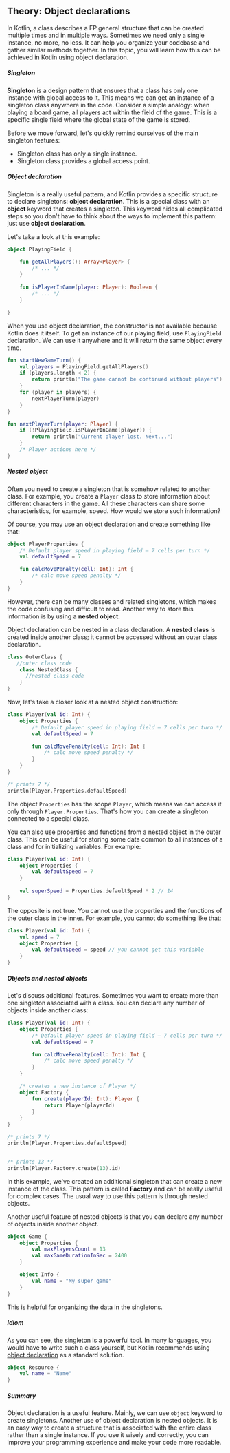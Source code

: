 ## Theory: Object declarations

In Kotlin, a class describes a FP.general structure that can be created multiple times and in multiple ways. Sometimes we need only a single instance, no more, no less. It can help you organize your codebase and gather similar methods together. In this topic, you will learn how this can be achieved in Kotlin using object declaration.

##### Singleton

**Singleton** is a design pattern that ensures that a class has only one instance with global access to it. This means we can get an instance of a singleton class anywhere in the code. Consider a simple analogy: when playing a board game, all players act within the field of the game. This is a specific single field where the global state of the game is stored.

Before we move forward, let's quickly remind ourselves of the main singleton features:

- Singleton class has only a single instance.
- Singleton class provides a global access point.

##### Object declaration

Singleton is a really useful pattern, and Kotlin provides a specific structure to declare singletons: **object declaration**. This is a special class with an **object** keyword that creates a singleton. This keyword hides all complicated steps so you don't have to think about the ways to implement this pattern: just use **object declaration**.

Let's take a look at this example:

```kotlin
object PlayingField {

    fun getAllPlayers(): Array<Player> {
        /* ... */
    }
    
    fun isPlayerInGame(player: Player): Boolean {
        /* ... */
    }

}
```

When you use object declaration, the constructor is not available because Kotlin does it itself. To get an instance of our playing field, use `PlayingField` declaration. We can use it anywhere and it will return the same object every time.

```kotlin
fun startNewGameTurn() {
    val players = PlayingField.getAllPlayers()
    if (players.length < 2) {
        return println("The game cannot be continued without players")
    }
    for (player in players) {
        nextPlayerTurn(player)
    }
}

fun nextPlayerTurn(player: Player) {
    if (!PlayingField.isPlayerInGame(player)) {
        return println("Current player lost. Next...")
    }
    /* Player actions here */
}
```

##### Nested object

Often you need to create a singleton that is somehow related to another class. For example, you create a `Player` class to store information about different characters in the game. All these characters can share some characteristics, for example, speed. How would we store such information?

Of course, you may use an object declaration and create something like that:

```kotlin
object PlayerProperties {
    /* Default player speed in playing field – 7 cells per turn */
    val defaultSpeed = 7

    fun calcMovePenalty(cell: Int): Int {
        /* calc move speed penalty */
    }
}
```

However, there can be many classes and related singletons, which makes the code confusing and difficult to read. Another way to store this information is by using a **nested object**.

Object declaration can be nested in a class declaration. A **nested class** is created inside another class; it cannot be accessed without an outer class declaration.

```kotlin
class OuterClass {  
   //outer class code  
    class NestedClass {  
      //nested class code  
    }  
}  
```

Now, let's take a closer look at a nested object construction:

```kotlin
class Player(val id: Int) {
    object Properties {
        /* Default player speed in playing field – 7 cells per turn */
        val defaultSpeed = 7

        fun calcMovePenalty(cell: Int): Int {
            /* calc move speed penalty */
        }
    }
}

/* prints 7 */
println(Player.Properties.defaultSpeed)
```

The object `Properties` has the scope `Player`, which means we can access it only through `Player.Properties`. That's how you can create a singleton connected to a special class.

You can also use properties and functions from a nested object in the outer class. This can be useful for storing some data common to all instances of a class and for initializing variables. For example:

```kotlin
class Player(val id: Int) {
    object Properties {
        val defaultSpeed = 7
    }
    
    val superSpeed = Properties.defaultSpeed * 2 // 14
}
```

The opposite is not true. You cannot use the properties and the functions of the outer class in the inner. For example, you cannot do something like that:

```kotlin
class Player(val id: Int) {    
    val speed = 7
    object Properties {
        val defaultSpeed = speed // you cannot get this variable
    }
}
```

##### Objects and nested objects

Let's discuss additional features. Sometimes you want to create more than one singleton associated with a class. You can declare any number of objects inside another class:

```kotlin
class Player(val id: Int) {
    object Properties {
        /* Default player speed in playing field – 7 cells per turn */
        val defaultSpeed = 7

        fun calcMovePenalty(cell: Int): Int {
            /* calc move speed penalty */
        }
    }

    /* creates a new instance of Player */
    object Factory {
        fun create(playerId: Int): Player {
            return Player(playerId)
        }
    }
}

/* prints 7 */
println(Player.Properties.defaultSpeed)


/* prints 13 */
println(Player.Factory.create(13).id)
```

In this example, we've created an additional singleton that can create a new instance of the class. This pattern is called **Factory** and can be really useful for complex cases. The usual way to use this pattern is through nested objects.

Another useful feature of nested objects is that you can declare any number of objects inside another object.

```kotlin
object Game {
    object Properties {
        val maxPlayersCount = 13
        val maxGameDurationInSec = 2400
    }

    object Info {
        val name = "My super game"
    }
}
```

This is helpful for organizing the data in the singletons.

##### Idiom

As you can see, the singleton is a powerful tool. In many languages, you would have to write such a class yourself, but Kotlin recommends using [object declaration](https://kotlinlang.org/docs/idioms.html#create-a-singleton) as a standard solution.

```kotlin
object Resource {
    val name = "Name"
}
```

##### Summary

Object declaration is a useful feature. Mainly, we can use `object` keyword to create singletons. Another use of object declaration is nested objects. It is an easy way to create a structure that is associated with the entire class rather than a single instance. If you use it wisely and correctly, you can improve your programming experience and make your code more readable.